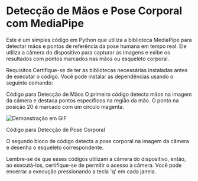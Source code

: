 # Detecção de Mãos e Pose Corporal com MediaPipe

Este é um simples código em Python que utiliza a biblioteca MediaPipe para detectar mãos e pontos de referência da pose humana em tempo real. Ele utiliza a câmera do dispositivo para capturar as imagens e exibe os resultados com pontos marcados nas mãos ou esqueleto corporal.

Requisitos
Certifique-se de ter as bibliotecas necessárias instaladas antes de executar o código. Você pode instalar as dependências usando o seguinte comando:

Código para Detecção de Mãos
O primeiro código detecta mãos na imagem da câmera e destaca pontos específicos na região da mão. O ponto na posição 20 é marcado com um círculo magenta.

![Demonstração em GIF](https://github.com/gabflag/python_hand_landmark/raw/main/output.gif)



Código para Detecção de Pose Corporal

O segundo bloco de código detecta a pose corporal na imagem da câmera e desenha o esqueleto correspondente.

Lembre-se de que esses códigos utilizam a câmera do dispositivo, então, ao executá-los, certifique-se de permitir o acesso à câmera. Você pode encerrar a execução pressionando a tecla 'q' em cada janela.



